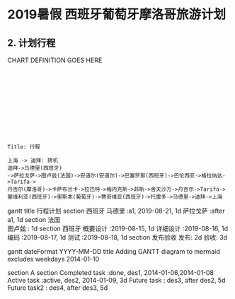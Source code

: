 # 2019暑假 西班牙葡萄牙摩洛哥旅游计划


## 2. 计划行程

<script src="mermaid.min.js"></script>
<script>mermaid.initialize({startOnLoad:true});</script>


<div class="mermaid">
    CHART DEFINITION GOES HERE
</div>








<div class="mermaid" id="mermaidChart0">
    <svg>
        Chart ends up here
    </svg>
</div>



```seq

Title: 行程

上海 -> 迪拜: 转机
迪拜->马德里(西班牙)
->萨拉戈萨->图卢兹(法国)->安道尔(安道尔)->巴塞罗那(西班牙)->巴伦西亚->格拉纳达->Tarifa->
丹吉尔(摩洛哥)->卡萨布兰卡->拉巴特->梅内克斯->菲斯->舍夫沙万->丹吉尔->Tarifa->
塞维利亚(西班牙)->里斯本(葡萄牙)->赛哥维亚(西班牙)->托雷多->马德里->迪拜->上海

```

gantt
    title 行程计划
    section 西班牙
        马德里       :a1, 2019-08-21, 1d
        萨拉戈萨     :after a1, 1d
    section 法国    
        图卢兹       : 1d
    section 西班牙
        概要设计      :2019-08-15, 1d
        详细设计      :2019-08-16, 1d
        编码          :2019-08-17, 1d
        测试          :2019-08-18, 1d
    section 发布验收
        发布: 2d
        验收: 3d

gantt
dateFormat  YYYY-MM-DD
title Adding GANTT diagram to mermaid
excludes weekdays 2014-01-10

section A section
Completed task            :done,    des1, 2014-01-06,2014-01-08
Active task               :active,  des2, 2014-01-09, 3d
Future task               :         des3, after des2, 5d
Future task2               :         des4, after des3, 5d
